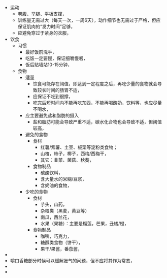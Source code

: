- 运动
	- 卷腹、举腿、平板支撑，
	- 训练量无需过大（每天一次，一周6天），动作细节也无需过于严格，但应保证肌肉的“发力时间”足够，
	- 应避免穿过于紧身的衣服，
- 饮食
	- 习惯
		- 最好饭前洗手，
		- 吃饭一定要慢，保证细嚼慢咽，
		- 饭后贴墙站10-15分钟，
	- 食物
		- 适量
			- 饮食可能存在阈值，即达到一定程度之后，再吃少量的食物就会导致较长时间的肠胃不适，
			- 应保证不吃到很撑，
			- 吃完后短时间内不能再吃东西，不能再喝酸奶，饮料等，也应尽量不喝水，
		- 应主要避免盐和脂肪的摄入
			- 盐和脂肪可能会导致严重不适，碳水化合物也会导致不适，但阈值较高，
		- 避免的食物
			- 食材
				- 红薯/紫薯、土豆、板栗等淀粉类食物；
				- 山楂，柿子，椰子，西梅/西梅干，
				- 其它：韭菜、菌菇、秋葵，
			- 食物制品
				- 碳酸饮料，
				- 含大量水的米糊/豆浆，
				- 含奶油的食物，
		- 少吃的食物
			- 食材
				- 芋头，山药，
				- 杂粮类（黑麦，黄豆等）
				- 南瓜，西兰花，
				- 水果（果糖）：主要是榴莲，芒果，丑橘/橙，
			- 食物制品
				- 咖啡，巧克力，
				- 糖醇类食物（饼干），
				- 果干/果酱，番茄酱，
-
- 嚼口香糖部分时候可以缓解胀气的问题，但不应将其作为常态，
-
-
